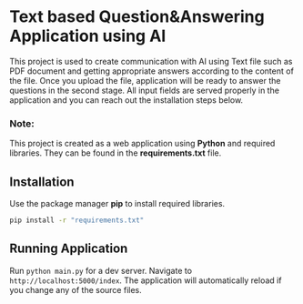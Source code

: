 # Text based Question&Answering Application using AI

This project is used to create communication with AI using Text file such as PDF document and getting appropriate answers according to the content of the file. Once you upload the file, application will be ready to answer the questions in the second stage. All input fields are served properly in the application and you can reach out the installation steps below.

### Note:
This project is created as a web application using **Python** and required libraries. They can be found in the **requirements.txt** file. 

## Installation

Use the package manager **pip** to install required libraries.

```bash
pip install -r "requirements.txt"
```

## Running Application

Run `python main.py` for a dev server. Navigate to `http://localhost:5000/index`. The application will automatically reload if you change any of the source files.


